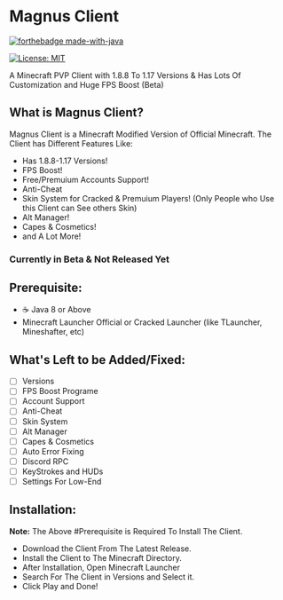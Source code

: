 # Magnus Client

[![forthebadge made-with-java](https://forthebadge.com/images/badges/made-with-java.svg)](https://java.com/)

[![License: MIT](https://img.shields.io/badge/license-MIT-blue.svg)](LICENSE)


A Minecraft PVP Client with 1.8.8 To 1.17 Versions &amp; Has Lots Of Customization and Huge FPS Boost (Beta)

## What is Magnus Client?
Magnus Client is a Minecraft Modified Version of Official Minecraft.
The Client has Different Features Like:
- Has 1.8.8-1.17 Versions!
- FPS Boost!
- Free/Premuium Accounts Support!
- Anti-Cheat
- Skin System for Cracked & Premuium Players! (Only People who Use this Client can See others Skin)
- Alt Manager!
- Capes & Cosmetics!
- and A Lot More!

### Currently in Beta & Not Released Yet

## Prerequisite:
- :coffee: Java 8 or Above
- Minecraft Launcher Official or Cracked Launcher (like TLauncher, Mineshafter, etc)

## What's Left to be Added/Fixed:
- [ ] Versions
- [ ] FPS Boost Programe
- [ ] Account Support
- [ ] Anti-Cheat
- [ ] Skin System
- [ ] Alt Manager
- [ ] Capes & Cosmetics
- [ ] Auto Error Fixing
- [ ] Discord RPC
- [ ] KeyStrokes and HUDs
- [ ] Settings For Low-End

## Installation:
**Note:** The Above #Prerequisite is Required To Install The Client.
- Download the Client From The Latest Release.
- Install the Client to The Minecraft Directory.
- After Installation, Open Minecraft Launcher
- Search For The Client in Versions and Select it.
- Click Play and Done!
